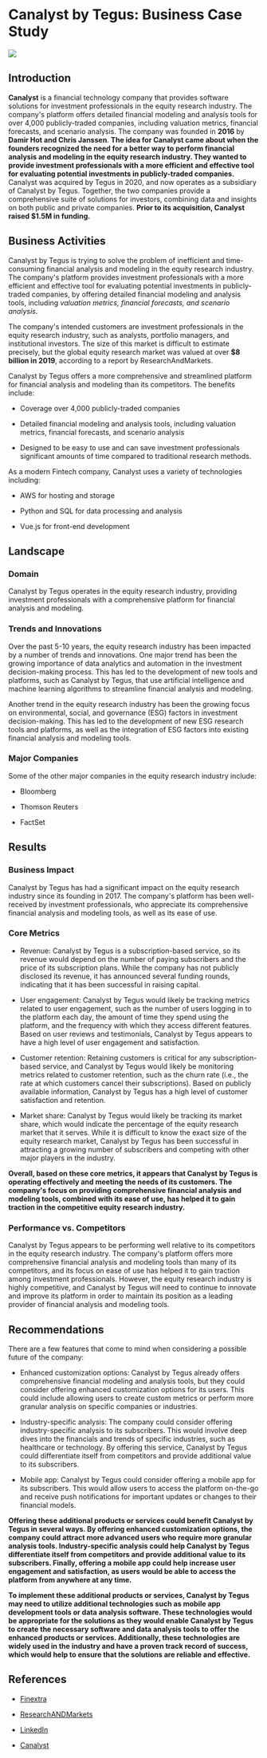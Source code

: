 # Canalyst by Tegus: Business Case Study

![](Canalyst_Logo)

## Introduction

**Canalyst** is a financial technology company that provides software solutions for investment professionals in the equity research industry. The company's platform offers detailed financial modeling and analysis tools for over 4,000 publicly-traded companies, including valuation metrics, financial forecasts, and scenario analysis. The company was founded in **2016** by **Damir Hot and Chris Janssen**. **The idea for Canalyst came about when the founders recognized the need for a better way to perform financial analysis and modeling in the equity research industry. They wanted to provide investment professionals with a more efficient and effective tool for evaluating potential investments in publicly-traded companies.** Canalyst was acquired by Tegus in 2020, and now operates as a subsidiary of Canalyst by Tegus. Together, the two companies provide a comprehensive suite of solutions for investors, combining data and insights on both public and private companies. **Prior to its acquisition, Canalyst raised $1.5M in funding.**

## Business Activities

Canalyst by Tegus is trying to solve the problem of inefficient and time-consuming financial analysis and modeling in the equity research industry. The company's platform provides investment professionals with a more efficient and effective tool for evaluating potential investments in publicly-traded companies, by offering detailed financial modeling and analysis tools, including *valuation metrics, financial forecasts, and scenario analysis.*

The company's intended customers are investment professionals in the equity research industry, such as analysts, portfolio managers, and institutional investors. The size of this market is difficult to estimate precisely, but the global equity research market was valued at over **$8 billion in 2019**, according to a report by ResearchAndMarkets.

Canalyst by Tegus offers a more comprehensive and streamlined platform for financial analysis and modeling than its competitors. The benefits include:

* Coverage over 4,000 publicly-traded companies

* Detailed financial modeling and analysis tools, including valuation metrics, financial forecasts, and scenario analysis

* Designed to be easy to use and can save investment professionals significant amounts of time compared to traditional research methods.

As a modern Fintech company, Canalyst uses a variety of technologies including:

* AWS for hosting and storage

* Python and SQL for data processing and analysis

* Vue.js for front-end development


## Landscape

### Domain

Canalyst by Tegus operates in the equity research industry, providing investment professionals with a comprehensive platform for financial analysis and modeling.

### Trends and Innovations

Over the past 5-10 years, the equity research industry has been impacted by a number of trends and innovations. One major trend has been the growing importance of data analytics and automation in the investment decision-making process. This has led to the development of new tools and platforms, such as Canalyst by Tegus, that use artificial intelligence and machine learning algorithms to streamline financial analysis and modeling.

Another trend in the equity research industry has been the growing focus on environmental, social, and governance (ESG) factors in investment decision-making. This has led to the development of new ESG research tools and platforms, as well as the integration of ESG factors into existing financial analysis and modeling tools.

### Major Companies

Some of the other major companies in the equity research industry include:

* Bloomberg

* Thomson Reuters 

* FactSet

## Results

### Business Impact

Canalyst by Tegus has had a significant impact on the equity research industry since its founding in 2017. The company's platform has been well-received by investment professionals, who appreciate its comprehensive financial analysis and modeling tools, as well as its ease of use.

### Core Metrics

* Revenue: Canalyst by Tegus is a subscription-based service, so its revenue would depend on the number of paying subscribers and the price of its subscription plans. While the company has not publicly disclosed its revenue, it has announced several funding rounds, indicating that it has been successful in raising capital.

* User engagement: Canalyst by Tegus would likely be tracking metrics related to user engagement, such as the number of users logging in to the platform each day, the amount of time they spend using the platform, and the frequency with which they access different features. Based on user reviews and testimonials, Canalyst by Tegus appears to have a high level of user engagement and satisfaction.

* Customer retention: Retaining customers is critical for any subscription-based service, and Canalyst by Tegus would likely be monitoring metrics related to customer retention, such as the churn rate (i.e., the rate at which customers cancel their subscriptions). Based on publicly available information, Canalyst by Tegus has a high level of customer satisfaction and retention.

* Market share: Canalyst by Tegus would likely be tracking its market share, which would indicate the percentage of the equity research market that it serves. While it is difficult to know the exact size of the equity research market, Canalyst by Tegus has been successful in attracting a growing number of subscribers and competing with other major players in the industry.

**Overall, based on these core metrics, it appears that Canalyst by Tegus is operating effectively and meeting the needs of its customers. The company's focus on providing comprehensive financial analysis and modeling tools, combined with its ease of use, has helped it to gain traction in the competitive equity research industry.**

### Performance vs. Competitors

Canalyst by Tegus appears to be performing well relative to its competitors in the equity research industry. The company's platform offers more comprehensive financial analysis and modeling tools than many of its competitors, and its focus on ease of use has helped it to gain traction among investment professionals. However, the equity research industry is highly competitive, and Canalyst by Tegus will need to continue to innovate and improve its platform in order to maintain its position as a leading provider of financial analysis and modeling tools.

## Recommendations

There are a few features that come to mind when considering a possible future of the company:

* Enhanced customization options: Canalyst by Tegus already offers comprehensive financial modeling and analysis tools, but they could consider offering enhanced customization options for its users. This could include allowing users to create custom metrics or perform more granular analysis on specific companies or industries.

* Industry-specific analysis: The company could consider offering industry-specific analysis to its subscribers. This would involve deep dives into the financials and trends of specific industries, such as healthcare or technology. By offering this service, Canalyst by Tegus could differentiate itself from competitors and provide additional value to its subscribers.

* Mobile app: Canalyst by Tegus could consider offering a mobile app for its subscribers. This would allow users to access the platform on-the-go and receive push notifications for important updates or changes to their financial models.

**Offering these additional products or services could benefit Canalyst by Tegus in several ways. By offering enhanced customization options, the company could attract more advanced users who require more granular analysis tools. Industry-specific analysis could help Canalyst by Tegus differentiate itself from competitors and provide additional value to its subscribers. Finally, offering a mobile app could help increase user engagement and satisfaction, as users would be able to access the platform from anywhere at any time.**

**To implement these additional products or services, Canalyst by Tegus may need to utilize additional technologies such as mobile app development tools or data analysis software. These technologies would be appropriate for the solutions as they would enable Canalyst by Tegus to create the necessary software and data analysis tools to offer the enhanced products or services. Additionally, these technologies are widely used in the industry and have a proven track record of success, which would help to ensure that the solutions are reliable and effective.**


## References

* [Finextra](https://www.finextra.com/pressarticle/93616/investment-research-firm-tegus-acquires-catalyst)

* [ResearchANDMarkets](https://www.researchandmarkets.com/?gclid=Cj0KCQiAi8KfBhCuARIsADp-A547mwa2Jv7-Rki0cduzy1RtJZvnXBwCUSEF9UZIZzFtj72yItwbCGIaAkATEALw_wcB)

* [LinkedIn](https://www.linkedin.com/company/canalyst/)

* [Canalyst](https://canalyst.com/)

